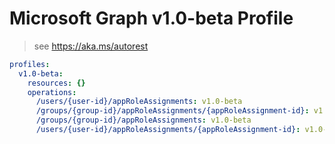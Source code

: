 # Microsoft Graph v1.0-beta Profile

> see https://aka.ms/autorest

``` yaml
profiles:
  v1.0-beta:
    resources: {}
    operations:
      /users/{user-id}/appRoleAssignments: v1.0-beta
      /groups/{group-id}/appRoleAssignments/{appRoleAssignment-id}: v1.0-beta
      /groups/{group-id}/appRoleAssignments: v1.0-beta
      /users/{user-id}/appRoleAssignments/{appRoleAssignment-id}: v1.0-beta

```
